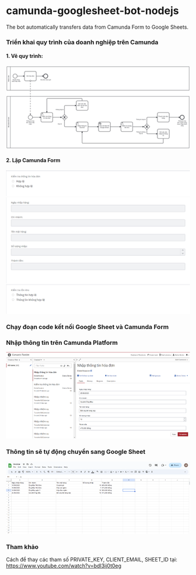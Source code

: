 # camunda-googlesheet-bot-nodejs
The bot automatically transfers data from Camunda Form to Google Sheets.
### Triển khai quy trình của doanh nghiệp trên Camunda
#### 1. Vẽ quy trình:
![Alt text](Invoice.png)
#### 2. Lập Camunda Form
![Alt text](image-1.png)
![Alt text](image-2.png)
![Alt text](image-3.png)
### Chạy đoạn code kết nối Google Sheet và Camunda Form
### Nhập thông tin trên Camunda Platform 
![Alt text](image-4.png)
### Thông tin sẽ tự động chuyển sang Google Sheet 
![Alt text](image-5.png)

### Tham khảo 
Cách để thay các tham số PRIVATE_KEY, CLIENT_EMAIL, SHEET_ID tại: https://www.youtube.com/watch?v=bdI3ij0t0eg 